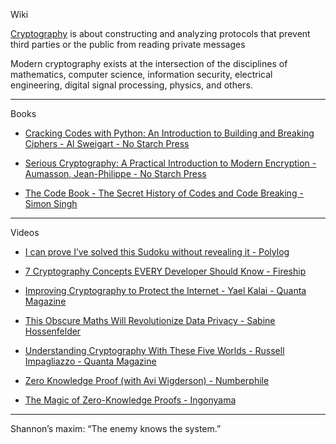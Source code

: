 Wiki

[Cryptography](https://en.wikipedia.org/wiki/Cryptography) is about constructing and analyzing protocols that prevent third parties or the public from reading private messages

Modern cryptography exists at the intersection of the disciplines of mathematics, computer science, information security, electrical engineering, digital signal processing, physics, and others.

- - - -

Books

* [Cracking Codes with Python: An Introduction to Building and Breaking Ciphers - Al Sweigart - No Starch Press](https://nostarch.com/crackingcodes)

* [Serious Cryptography: A Practical Introduction to Modern Encryption -  Aumasson, Jean-Philippe - No Starch Press](https://nostarch.com/seriouscrypto)

* [The Code Book - The Secret History of Codes and Code Breaking - Simon Singh](https://simonsingh.net/books/the-code-book/)

- - - -

Videos

* [I can prove I’ve solved this Sudoku without revealing it - Polylog](https://youtu.be/Otvcbw6k4eo?si=0PMUnGsDrkqXEeVc)

* [7 Cryptography Concepts EVERY Developer Should Know - Fireship](https://youtu.be/NuyzuNBFWxQ?si=-_xYxFR2EI9RPH6n)

* [Improving Cryptography to Protect the Internet - Yael Kalai - Quanta Magazine](https://youtu.be/EMrpHQehRmY?si=dZ7CBvV0PGOZfvB5) 

* [This Obscure Maths Will Revolutionize Data Privacy - Sabine Hossenfelder](https://youtu.be/1BI0FDeN-Sg?si=5uJYIXYQjbdG0YBc)

* [Understanding Cryptography With These Five Worlds - Russell Impagliazzo - Quanta Magazine](https://youtu.be/RjzSFa03i2U?si=d4PEG802d6qaOTuT)

* [Zero Knowledge Proof (with Avi Wigderson) - Numberphile](https://youtu.be/5ovdoxnfFVc?si=zCZYgTVCMpYL4Fqq)

* [The Magic of Zero-Knowledge Proofs - Ingonyama](https://youtu.be/FfeXX6OLq8w?si=B6Nkvdmw1HyW8RmL)

- - - - 

Shannon’s maxim: “The enemy knows the system.”
